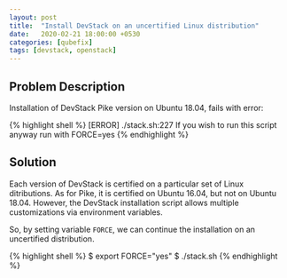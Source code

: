 ```yaml
---
layout: post
title:  "Install DevStack on an uncertified Linux distribution"
date:   2020-02-21 18:00:00 +0530
categories: [qubefix]
tags: [devstack, openstack]
---
```


## Problem Description
Installation of DevStack Pike version on Ubuntu 18.04, fails with error:

{% highlight shell %}
[ERROR] ./stack.sh:227 If you wish to run this script anyway run with FORCE=yes
{% endhighlight %} 

## Solution
Each version of DevStack is certified on a particular set of Linux ditributions. As for Pike, it is certified on Ubuntu 16.04, but not on Ubuntu 18.04. However, the DevStack installation script allows multiple customizations via environment variables. 

So, by setting variable `FORCE`, we can continue the installation on an uncertified distribution.

{% highlight shell %}
$ export FORCE="yes"
$ ./stack.sh
{% endhighlight %} 